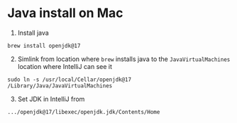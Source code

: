 # Java install on Mac

1. Install java
````
brew install openjdk@17
````

2. Simlink from location where `brew` installs java to the `JavaVirtualMachines` location where 
IntelliJ can see it
````
sudo ln -s /usr/local/Cellar/openjdk@17 /Library/Java/JavaVirtualMachines
````

3. Set JDK in IntelliJ from
````
.../openjdk@17/libexec/openjdk.jdk/Contents/Home
````